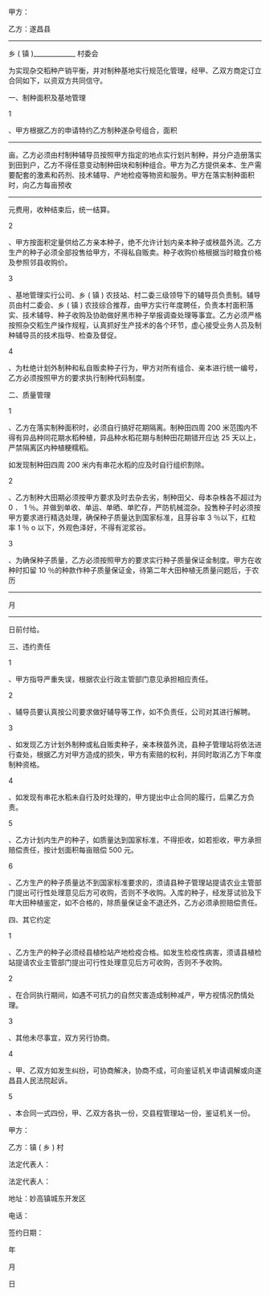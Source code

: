 
 




甲方：






乙方：遂昌县
______________
乡
(
镇
)_____________
村委会






为实现杂交稻种产销平衡，并对制种基地实行规范化管理，经甲、乙双方商定订立合同如下，以资双方共同信守。







   




 


一、制种面积及基地管理





1

、甲方根据乙方的申请特约乙方制种遂杂号组合，面积
________
亩。乙方必须由村制种辅导员按照甲方指定的地点实行划片制种，并分户造册落实到田到户，乙方不得任意变动制种田块和制种组合。甲方为乙方提供亲本、生产需要配套的激素和药剂、技术辅导、产地检疫等物资和服务。甲方在落实制种面积时，向乙方每亩预收
______
元费用，收种结束后，统一结算。






2

、甲方按面积定量供给乙方亲本种子，绝不允许计划内亲本种子或秧苗外流。乙方生产的种子必须全部投售给甲方，不得私自贩卖。种子收购价格根据当时粮食价格及参照邻县收购价。







    
3

、基地管理实行公司、乡
(
镇
)
农技站、村二委三级领导下的辅导员负责制。辅导员由村二委会、乡
(
镇
)
农技综合推荐，由甲方实行年度聘任，负责本村面积落实、技术辅导、种子收购及协助做好黑市种子举报调查处理等事宜。乙方必须严格按照杂交稻生产操作规程，认真抓好生产技术的各个环节，虚心接受业务人员及制种辅导员的技术指导、检查及督促。







    
4

、为杜绝计划外制种和私自贩卖种子行为，甲方对所有组合、亲本进行统一编号，乙方必须按照甲方的要求执行制种代码制度。







   




 


二、质量管理






    
1

、乙方在落实制种面积时，必须自行搞好花期隔离。制种田四周
200
米范围内不得有异品种同花期水稻种植，异品种水稻花期与制种田花期错开应达
25
天以上，严禁隔离区内种植粳糯稻。







    


如发现制种田四周
200
米内有串花水稻的应及时自行组织割除。







    
2

、乙方制种大田期必须按甲方要求及时去杂去劣，制种田父、母本杂株各不超过为
0
．
1
％。并做到单收、单运、单晒、单贮存，严防机械混杂。投售种子时必须按甲方要求进行精选处理，确保种子质量达到国家标准，且芽谷率
3
％以下，红粒率
1
％
o
以下，外观色泽好，不得有泥浆谷。







    
3

、为确保种子质量，乙方必须按照甲方的要求实行种子质量保证金制度。甲方在收种时扣留
10
％的种款作种子质量保证金，待第二年大田种植无质量问题后，于农历
_____
月
_____
日前付给。






    


三、违约责任






    
1

、甲方指导严重失误，根据农业行政主管部门意见承担相应责任。







   

 
2

、辅导员要认真按公司要求做好辅导等工作，如不负责任，公司对其进行解聘。







    
3

、如发现乙方计划外制种或私自贩卖种子，亲本秧苗外流，县种子管理站将依法进行查处，根据乙方对甲方造成的损失，甲方有索赔的权利，并同时取消乙方下年度制种资格。







    
4

、如发现有串花水稻未自行及时处理的，甲方提出中止合同的履行，后果乙方负责。







    
5

、乙方计划内生产的种子，如质量达到国家标准，不得拒收，如若拒收，甲方承担赔偿责任，按计划面积每亩赔偿
500
元。







    
6

、乙方生产的种子质量达不到国家标准要求的，须请县种子管理站提请农业主管部门提出可行性处理意见后方可收购，否则不予收购。入库的种子，经发芽试验及下年大田种植鉴定，如不合格的，除质量保证金不退还外，乙方必须承担赔偿责任。







   




 


四、其它约定






    
1

、乙方生产的种子必须经县植检站产地检疫合格。如发生检疫性病害，须请县植检站提请农业主管部门提出可行性处理意见后方可收购，否则不予收购。







    
2

、在合同执行期间，如遇不可抗力的自然灾害造成制种减产，甲方视情况酌情处理。







    
3

、其他未尽事宜，双方另行协商。







    
4

、甲、乙双方如发生纠纷，可协商解决，协商不成，可向鉴证机关申请调解或向遂昌县人民法院起诉。







    

5


、本合同一式四份，甲、乙双方各执一份，交县程管理站一份，鉴证机关一份。






甲方：

                                        

乙方：镇
(
乡
)
村






法定代表人：

                                  

法定代表人：






地址：妙高镇城东开发区






电话：




签约日期：

      

年

    

月

    

日





 


 

 
 
 
 
 
  


  
 

  


  


  
 
 
 
 

